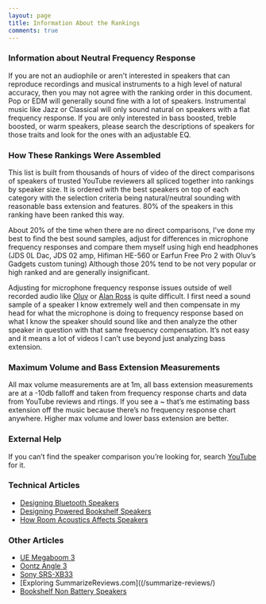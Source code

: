 ```yaml
---
layout: page
title: Information About the Rankings
comments: true
---
```


### Information about Neutral Frequency Response

If you are not an audiophile or aren't interested in speakers that can reproduce recordings and musical instruments to a high level of natural accuracy, then you may not agree with the ranking order in this document. Pop or EDM will generally sound fine with a lot of speakers. Instrumental music like Jazz or Classical will only sound natural on speakers with a flat frequency response. If you are only interested in bass boosted, treble boosted, or warm speakers, please search the descriptions of speakers for those traits and look for the ones with an adjustable EQ.

### How These Rankings Were Assembled

This list is built from thousands of hours of video of the direct comparisons of speakers of trusted YouTube reviewers all spliced together into rankings by speaker size. It is ordered with the best speakers on top of each category with the selection criteria being natural/neutral sounding with reasonable bass extension and features. 80% of the speakers in this ranking have been ranked this way.

About 20% of the time when there are no direct comparisons, I've done my best to find the best sound samples, adjust for differences in microphone frequency responses and compare them myself using high end headphones (JDS 0L Dac, JDS 02 amp, Hifiman HE-560 or Earfun Free Pro 2 with Oluv’s Gadgets custom tuning) Although those 20% tend to be not very popular or high ranked and are generally insignificant.

Adjusting for microphone frequency response issues outside of well recorded audio like [Oluv](https://www.patreon.com/oluvsone/) or [Alan Ross](https://www.youtube.com/@alanrossreviews) is quite difficult. I first need a sound sample of a speaker I know extremely well and then compensate in my head for what the microphone is doing to frequency response based on what I know the speaker should sound like and then analyze the other speaker in question with that same frequency compensation. It’s not easy and it means a lot of videos I can’t use beyond just analyzing bass extension.

### Maximum Volume and Bass Extension Measurements

All max volume measurements are at 1m, all bass extension measurements are at a -10db falloff and taken from frequency response charts and data from YouTube reviews and rtings. If you see a ~ that’s me estimating bass extension off the music because there’s no frequency response chart anywhere. Higher max volume and lower bass extension are better.

### External Help

If you can’t find the speaker comparison you’re looking for, search [YouTube](https://www.youtube.com/) for it.

### Technical Articles

- [Designing Bluetooth Speakers](/designing-bluetooth-speakers/)
- [Designing Powered Bookshelf Speakers](/designing-powered-bookshelf-speakers/)
- [How Room Acoustics Affects Speakers](/how-room-acoustics-affects-speakers/)

### Other Articles

- [UE Megaboom 3](/ue-megaboom-3/)
- [Oontz Angle 3](/oontz-angle-3/)
- [Sony SRS-XB33](/sony-srs-xb33/)
- [Exploring SummarizeReviews.com]((/summarize-reviews/)
- [Bookshelf Non Battery Speakers](bookshelf-non-battery/)
